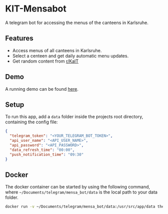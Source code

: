 # KIT-Mensabot

A telegram bot for accessing the menus of the canteens in Karlsruhe.

## Features

- Access menus of all canteens in Karlsruhe.
- Select a centeen and get daily automatic menu updates.
- Get random content from [r/KaIT](https://www.reddit.com/r/KaIT/)
## Demo

A running demo can be found [here](https://t.me/ka_mensabot).
## Setup
To run this app, add a `data` folder inside the projects root directory, containing the config file:

```json
{
  "telegram_token": "<YOUR_TELEGRAM_BOT_TOKEN>",
  "api_user_name": "<API_USER_NAME>",
  "api_password": "<API_PASSWORD>",
  "data_refresh_time": "00:00",
  "push_notification_time": "09:30"
}
```
## Docker

The docker container can be started by using the following command, where `~/Documents/telegram/mensa_bot/data` is the local path to your data folder.
```bash
docker run -v ~/Documents/telegram/mensa_bot/data:/usr/src/app/data therealjohannes/kit-mensabot
```
